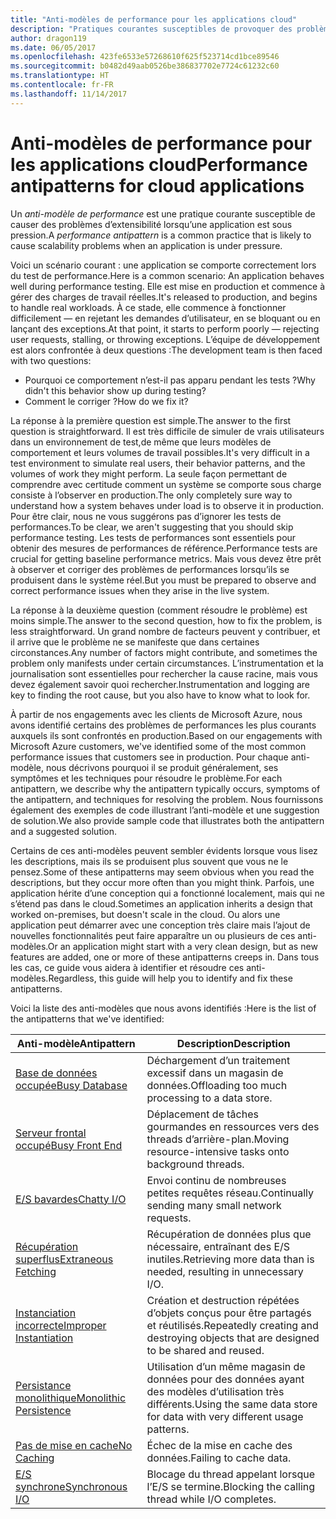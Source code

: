 ```yaml
---
title: "Anti-modèles de performance pour les applications cloud"
description: "Pratiques courantes susceptibles de provoquer des problèmes d’extensibilité."
author: dragon119
ms.date: 06/05/2017
ms.openlocfilehash: 423fe6533e57268610f625f523714cd1bce89546
ms.sourcegitcommit: b0482d49aab0526be386837702e7724c61232c60
ms.translationtype: HT
ms.contentlocale: fr-FR
ms.lasthandoff: 11/14/2017
---
```

# <a name="performance-antipatterns-for-cloud-applications"></a><span data-ttu-id="e70c7-103">Anti-modèles de performance pour les applications cloud</span><span class="sxs-lookup"><span data-stu-id="e70c7-103">Performance antipatterns for cloud applications</span></span>

<span data-ttu-id="e70c7-104">Un *anti-modèle de performance* est une pratique courante susceptible de causer des problèmes d’extensibilité lorsqu’une application est sous pression.</span><span class="sxs-lookup"><span data-stu-id="e70c7-104">A *performance antipattern* is a common practice that is likely to cause scalability problems when an application is under pressure.</span></span> 

<span data-ttu-id="e70c7-105">Voici un scénario courant : une application se comporte correctement lors du test de performance.</span><span class="sxs-lookup"><span data-stu-id="e70c7-105">Here is a common scenario: An application behaves well during performance testing.</span></span> <span data-ttu-id="e70c7-106">Elle est mise en production et commence à gérer des charges de travail réelles.</span><span class="sxs-lookup"><span data-stu-id="e70c7-106">It's released to production, and begins to handle real workloads.</span></span> <span data-ttu-id="e70c7-107">À ce stade, elle commence à fonctionner difficilement &mdash; en rejetant les demandes d’utilisateur, en se bloquant ou en lançant des exceptions.</span><span class="sxs-lookup"><span data-stu-id="e70c7-107">At that point, it starts to perform poorly &mdash; rejecting user requests, stalling, or throwing exceptions.</span></span> <span data-ttu-id="e70c7-108">L’équipe de développement est alors confrontée à deux questions :</span><span class="sxs-lookup"><span data-stu-id="e70c7-108">The development team is then faced with two questions:</span></span>

- <span data-ttu-id="e70c7-109">Pourquoi ce comportement n’est-il pas apparu pendant les tests ?</span><span class="sxs-lookup"><span data-stu-id="e70c7-109">Why didn't this behavior show up during testing?</span></span>
- <span data-ttu-id="e70c7-110">Comment le corriger ?</span><span class="sxs-lookup"><span data-stu-id="e70c7-110">How do we fix it?</span></span>

<span data-ttu-id="e70c7-111">La réponse à la première question est simple.</span><span class="sxs-lookup"><span data-stu-id="e70c7-111">The answer to the first question is straightforward.</span></span> <span data-ttu-id="e70c7-112">Il est très difficile de simuler de vrais utilisateurs dans un environnement de test,de même que leurs modèles de comportement et leurs volumes de travail possibles.</span><span class="sxs-lookup"><span data-stu-id="e70c7-112">It's very difficult in a test environment to simulate real users, their behavior patterns, and the volumes of work they might perform.</span></span> <span data-ttu-id="e70c7-113">La seule façon permettant de comprendre avec certitude comment un système se comporte sous charge consiste à l’observer en production.</span><span class="sxs-lookup"><span data-stu-id="e70c7-113">The only completely sure way to understand how a system behaves under load is to observe it in production.</span></span> <span data-ttu-id="e70c7-114">Pour être clair, nous ne vous suggérons pas d’ignorer les tests de performances.</span><span class="sxs-lookup"><span data-stu-id="e70c7-114">To be clear, we aren't suggesting that you should skip performance testing.</span></span> <span data-ttu-id="e70c7-115">Les tests de performances sont essentiels pour obtenir des mesures de performances de référence.</span><span class="sxs-lookup"><span data-stu-id="e70c7-115">Performance tests are crucial for getting baseline performance metrics.</span></span> <span data-ttu-id="e70c7-116">Mais vous devez être prêt à observer et corriger des problèmes de performances lorsqu’ils se produisent dans le système réel.</span><span class="sxs-lookup"><span data-stu-id="e70c7-116">But you must be prepared to observe and correct performance issues when they arise in the live system.</span></span>

<span data-ttu-id="e70c7-117">La réponse à la deuxième question (comment résoudre le problème) est moins simple.</span><span class="sxs-lookup"><span data-stu-id="e70c7-117">The answer to the second question, how to fix the problem, is less straightforward.</span></span> <span data-ttu-id="e70c7-118">Un grand nombre de facteurs peuvent y contribuer, et il arrive que le problème ne se manifeste que dans certaines circonstances.</span><span class="sxs-lookup"><span data-stu-id="e70c7-118">Any number of factors might contribute, and sometimes the problem only manifests under certain circumstances.</span></span> <span data-ttu-id="e70c7-119">L’instrumentation et la journalisation sont essentielles pour rechercher la cause racine, mais vous devez également savoir quoi rechercher.</span><span class="sxs-lookup"><span data-stu-id="e70c7-119">Instrumentation and logging are key to finding the root cause, but you also have to know what to look for.</span></span> 

<span data-ttu-id="e70c7-120">À partir de nos engagements avec les clients de Microsoft Azure, nous avons identifié certains des problèmes de performances les plus courants auxquels ils sont confrontés en production.</span><span class="sxs-lookup"><span data-stu-id="e70c7-120">Based on our engagements with Microsoft Azure customers, we've identified some of the most common performance issues that customers see in production.</span></span> <span data-ttu-id="e70c7-121">Pour chaque anti-modèle, nous décrivons pourquoi il se produit généralement, ses symptômes et les techniques pour résoudre le problème.</span><span class="sxs-lookup"><span data-stu-id="e70c7-121">For each antipattern, we describe why the antipattern typically occurs, symptoms of the antipattern, and techniques for resolving the problem.</span></span> <span data-ttu-id="e70c7-122">Nous fournissons également des exemples de code illustrant l’anti-modèle et une suggestion de solution.</span><span class="sxs-lookup"><span data-stu-id="e70c7-122">We also provide sample code that illustrates both the antipattern and a suggested solution.</span></span> 

<span data-ttu-id="e70c7-123">Certains de ces anti-modèles peuvent sembler évidents lorsque vous lisez les descriptions, mais ils se produisent plus souvent que vous ne le pensez.</span><span class="sxs-lookup"><span data-stu-id="e70c7-123">Some of these antipatterns may seem obvious when you read the descriptions, but they occur more often than you might think.</span></span> <span data-ttu-id="e70c7-124">Parfois, une application hérite d’une conception qui a fonctionné localement, mais qui ne s’étend pas dans le cloud.</span><span class="sxs-lookup"><span data-stu-id="e70c7-124">Sometimes an application inherits a design that worked on-premises, but doesn't scale in the cloud.</span></span> <span data-ttu-id="e70c7-125">Ou alors une application peut démarrer avec une conception très claire mais l’ajout de nouvelles fonctionnalités peut faire apparaître un ou plusieurs de ces anti-modèles.</span><span class="sxs-lookup"><span data-stu-id="e70c7-125">Or an application might start with a very clean design, but as new features are added, one or more of these antipatterns creeps in.</span></span> <span data-ttu-id="e70c7-126">Dans tous les cas, ce guide vous aidera à identifier et résoudre ces anti-modèles.</span><span class="sxs-lookup"><span data-stu-id="e70c7-126">Regardless, this guide will help you to identify and fix these antipatterns.</span></span>

<span data-ttu-id="e70c7-127">Voici la liste des anti-modèles que nous avons identifiés :</span><span class="sxs-lookup"><span data-stu-id="e70c7-127">Here is the list of the antipatterns that we've identified:</span></span> 

| <span data-ttu-id="e70c7-128">Anti-modèle</span><span class="sxs-lookup"><span data-stu-id="e70c7-128">Antipattern</span></span> | <span data-ttu-id="e70c7-129">Description</span><span class="sxs-lookup"><span data-stu-id="e70c7-129">Description</span></span> |
|-------------|-------------|
| <span data-ttu-id="e70c7-130">[Base de données occupée][BusyDatabase]</span><span class="sxs-lookup"><span data-stu-id="e70c7-130">[Busy Database][BusyDatabase]</span></span> | <span data-ttu-id="e70c7-131">Déchargement d’un traitement excessif dans un magasin de données.</span><span class="sxs-lookup"><span data-stu-id="e70c7-131">Offloading too much processing to a data store.</span></span> |
| <span data-ttu-id="e70c7-132">[Serveur frontal occupé][BusyFrontEnd]</span><span class="sxs-lookup"><span data-stu-id="e70c7-132">[Busy Front End][BusyFrontEnd]</span></span> | <span data-ttu-id="e70c7-133">Déplacement de tâches gourmandes en ressources vers des threads d’arrière-plan.</span><span class="sxs-lookup"><span data-stu-id="e70c7-133">Moving resource-intensive tasks onto background threads.</span></span> |
| <span data-ttu-id="e70c7-134">[E/S bavardes][ChattyIO]</span><span class="sxs-lookup"><span data-stu-id="e70c7-134">[Chatty I/O][ChattyIO]</span></span> | <span data-ttu-id="e70c7-135">Envoi continu de nombreuses petites requêtes réseau.</span><span class="sxs-lookup"><span data-stu-id="e70c7-135">Continually sending many small network requests.</span></span> |
| <span data-ttu-id="e70c7-136">[Récupération superflus][ExtraneousFetching]</span><span class="sxs-lookup"><span data-stu-id="e70c7-136">[Extraneous Fetching][ExtraneousFetching]</span></span> | <span data-ttu-id="e70c7-137">Récupération de données plus que nécessaire, entraînant des E/S inutiles.</span><span class="sxs-lookup"><span data-stu-id="e70c7-137">Retrieving more data than is needed, resulting in unnecessary I/O.</span></span> |
| <span data-ttu-id="e70c7-138">[Instanciation incorrecte][ImproperInstantiation]</span><span class="sxs-lookup"><span data-stu-id="e70c7-138">[Improper Instantiation][ImproperInstantiation]</span></span> | <span data-ttu-id="e70c7-139">Création et destruction répétées d’objets conçus pour être partagés et réutilisés.</span><span class="sxs-lookup"><span data-stu-id="e70c7-139">Repeatedly creating and destroying objects that are designed to be shared and reused.</span></span> |
| <span data-ttu-id="e70c7-140">[Persistance monolithique][MonolithicPersistence]</span><span class="sxs-lookup"><span data-stu-id="e70c7-140">[Monolithic Persistence][MonolithicPersistence]</span></span> | <span data-ttu-id="e70c7-141">Utilisation d’un même magasin de données pour des données ayant des modèles d’utilisation très différents.</span><span class="sxs-lookup"><span data-stu-id="e70c7-141">Using the same data store for data with very different usage patterns.</span></span> |
| <span data-ttu-id="e70c7-142">[Pas de mise en cache][NoCaching]</span><span class="sxs-lookup"><span data-stu-id="e70c7-142">[No Caching][NoCaching]</span></span> | <span data-ttu-id="e70c7-143">Échec de la mise en cache des données.</span><span class="sxs-lookup"><span data-stu-id="e70c7-143">Failing to cache data.</span></span> |
| <span data-ttu-id="e70c7-144">[E/S synchrone][SynchronousIO]</span><span class="sxs-lookup"><span data-stu-id="e70c7-144">[Synchronous I/O][SynchronousIO]</span></span> | <span data-ttu-id="e70c7-145">Blocage du thread appelant lorsque l’E/S se termine.</span><span class="sxs-lookup"><span data-stu-id="e70c7-145">Blocking the calling thread while I/O completes.</span></span> | 

[BusyDatabase]: ./busy-database/index.md
[BusyFrontEnd]: ./busy-front-end/index.md
[ChattyIO]: ./chatty-io/index.md
[ExtraneousFetching]: ./extraneous-fetching/index.md
[ImproperInstantiation]: ./improper-instantiation/index.md
[MonolithicPersistence]: ./monolithic-persistence/index.md
[NoCaching]: ./no-caching/index.md
[SynchronousIO]: ./synchronous-io/index.md